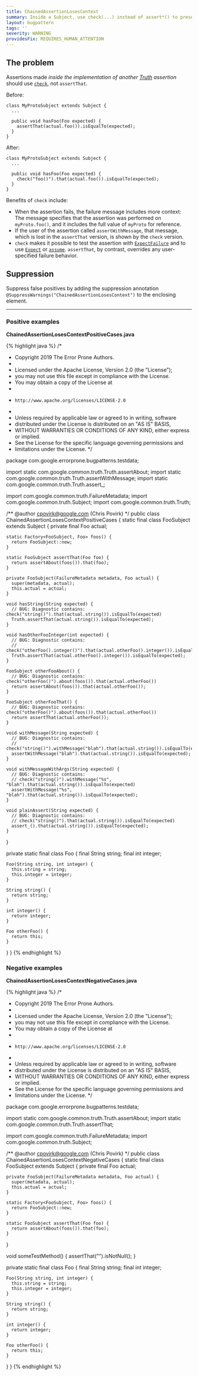 ```yaml
---
title: ChainedAssertionLosesContext
summary: Inside a Subject, use check(...) instead of assert*() to preserve user-supplied messages and other settings.
layout: bugpattern
tags: ''
severity: WARNING
providesFix: REQUIRES_HUMAN_ATTENTION
---
```


<!--
*** AUTO-GENERATED, DO NOT MODIFY ***
To make changes, edit the @BugPattern annotation or the explanation in docs/bugpattern.
-->

## The problem
Assertions made _inside the implementation of another [Truth] assertion_ should
use [`check`], not `assertThat`.

Before:

```
class MyProtoSubject extends Subject {
  ...

  public void hasFoo(Foo expected) {
    assertThat(actual.foo()).isEqualTo(expected);
  }
}
```

After:

```
class MyProtoSubject extends Subject {
  ...

  public void hasFoo(Foo expected) {
    check("foo()").that(actual.foo()).isEqualTo(expected);
  }
}
```

Benefits of `check` include:

-   When the assertion fails, the failure message includes more context: The
    message specifies that the assertion was performed on `myProto.foo()`, and
    it includes the full value of `myProto` for reference.
-   If the user of the assertion called `assertWithMessage`, that message, which
    is lost in the `assertThat` version, is shown by the `check` version.
-   `check` makes it possible to test the assertion with [`ExpectFailure`] and
    to use [`Expect`] or [`assume`]. `assertThat`, by contrast, overrides any
    user-specified failure behavior.

[Truth]: https://github.com/google/truth
[`check`]: https://google.github.io/truth/api/latest/com/google/common/truth/Subject.html#check-java.lang.String-java.lang.Object...-
[`ExpectFailure`]: https://google.github.io/truth/api/latest/com/google/common/truth/ExpectFailure.html
[`Expect`]: https://google.github.io/truth/api/latest/com/google/common/truth/Expect.html
[`assume`]: https://google.github.io/truth/api/latest/com/google/common/truth/TruthJUnit.html#assume--

## Suppression
Suppress false positives by adding the suppression annotation `@SuppressWarnings("ChainedAssertionLosesContext")` to the enclosing element.

----------

### Positive examples
__ChainedAssertionLosesContextPositiveCases.java__

{% highlight java %}
/*
 * Copyright 2019 The Error Prone Authors.
 *
 * Licensed under the Apache License, Version 2.0 (the "License");
 * you may not use this file except in compliance with the License.
 * You may obtain a copy of the License at
 *
 *     http://www.apache.org/licenses/LICENSE-2.0
 *
 * Unless required by applicable law or agreed to in writing, software
 * distributed under the License is distributed on an "AS IS" BASIS,
 * WITHOUT WARRANTIES OR CONDITIONS OF ANY KIND, either express or implied.
 * See the License for the specific language governing permissions and
 * limitations under the License.
 */

package com.google.errorprone.bugpatterns.testdata;

import static com.google.common.truth.Truth.assertAbout;
import static com.google.common.truth.Truth.assertWithMessage;
import static com.google.common.truth.Truth.assert_;

import com.google.common.truth.FailureMetadata;
import com.google.common.truth.Subject;
import com.google.common.truth.Truth;

/** @author cpovirk@google.com (Chris Povirk) */
public class ChainedAssertionLosesContextPositiveCases {
  static final class FooSubject extends Subject {
    private final Foo actual;

    static Factory<FooSubject, Foo> foos() {
      return FooSubject::new;
    }

    static FooSubject assertThat(Foo foo) {
      return assertAbout(foos()).that(foo);
    }

    private FooSubject(FailureMetadata metadata, Foo actual) {
      super(metadata, actual);
      this.actual = actual;
    }

    void hasString(String expected) {
      // BUG: Diagnostic contains: check("string()").that(actual.string()).isEqualTo(expected)
      Truth.assertThat(actual.string()).isEqualTo(expected);
    }

    void hasOtherFooInteger(int expected) {
      // BUG: Diagnostic contains:
      // check("otherFoo().integer()").that(actual.otherFoo().integer()).isEqualTo(expected)
      Truth.assertThat(actual.otherFoo().integer()).isEqualTo(expected);
    }

    FooSubject otherFooAbout() {
      // BUG: Diagnostic contains: check("otherFoo()").about(foos()).that(actual.otherFoo())
      return assertAbout(foos()).that(actual.otherFoo());
    }

    FooSubject otherFooThat() {
      // BUG: Diagnostic contains: check("otherFoo()").about(foos()).that(actual.otherFoo())
      return assertThat(actual.otherFoo());
    }

    void withMessage(String expected) {
      // BUG: Diagnostic contains:
      // check("string()").withMessage("blah").that(actual.string()).isEqualTo(expected)
      assertWithMessage("blah").that(actual.string()).isEqualTo(expected);
    }

    void withMessageWithArgs(String expected) {
      // BUG: Diagnostic contains:
      // check("string()").withMessage("%s", "blah").that(actual.string()).isEqualTo(expected)
      assertWithMessage("%s", "blah").that(actual.string()).isEqualTo(expected);
    }

    void plainAssert(String expected) {
      // BUG: Diagnostic contains:
      // check("string()").that(actual.string()).isEqualTo(expected)
      assert_().that(actual.string()).isEqualTo(expected);
    }
  }

  private static final class Foo {
    final String string;
    final int integer;

    Foo(String string, int integer) {
      this.string = string;
      this.integer = integer;
    }

    String string() {
      return string;
    }

    int integer() {
      return integer;
    }

    Foo otherFoo() {
      return this;
    }
  }
}
{% endhighlight %}

### Negative examples
__ChainedAssertionLosesContextNegativeCases.java__

{% highlight java %}
/*
 * Copyright 2019 The Error Prone Authors.
 *
 * Licensed under the Apache License, Version 2.0 (the "License");
 * you may not use this file except in compliance with the License.
 * You may obtain a copy of the License at
 *
 *     http://www.apache.org/licenses/LICENSE-2.0
 *
 * Unless required by applicable law or agreed to in writing, software
 * distributed under the License is distributed on an "AS IS" BASIS,
 * WITHOUT WARRANTIES OR CONDITIONS OF ANY KIND, either express or implied.
 * See the License for the specific language governing permissions and
 * limitations under the License.
 */

package com.google.errorprone.bugpatterns.testdata;

import static com.google.common.truth.Truth.assertAbout;
import static com.google.common.truth.Truth.assertThat;

import com.google.common.truth.FailureMetadata;
import com.google.common.truth.Subject;

/** @author cpovirk@google.com (Chris Povirk) */
public class ChainedAssertionLosesContextNegativeCases {
  static final class FooSubject extends Subject {
    private final Foo actual;

    private FooSubject(FailureMetadata metadata, Foo actual) {
      super(metadata, actual);
      this.actual = actual;
    }

    static Factory<FooSubject, Foo> foos() {
      return FooSubject::new;
    }

    static FooSubject assertThat(Foo foo) {
      return assertAbout(foos()).that(foo);
    }
  }

  void someTestMethod() {
    assertThat("").isNotNull();
  }

  private static final class Foo {
    final String string;
    final int integer;

    Foo(String string, int integer) {
      this.string = string;
      this.integer = integer;
    }

    String string() {
      return string;
    }

    int integer() {
      return integer;
    }

    Foo otherFoo() {
      return this;
    }
  }
}
{% endhighlight %}

